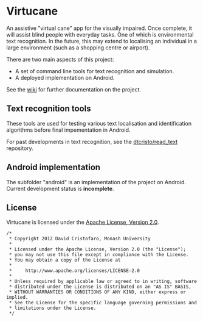 Virtucane
=========
An assistive "virtual cane" app for the visually impaired. Once complete, it will assist blind people with everyday tasks. One of which is environmental text recognition. In the future, this may extend to localising an individual in a large environment (such as a shopping centre or airport).

There are two main aspects of this project:

* A set of command line tools for text recognition and simulation.
* A deployed implementation on Android.

See the [wiki](https://github.com/dtcristo/virtucane/wiki) for further documentation on the project.

Text recognition tools
----------------------
These tools are used for testing various text localisation and identification algorithms before final impementation in Android.

For past developments in text recognition, see the [dtcristo/read_text](https://github.com/dtcristo/read_text) repository.

Android implementation
----------------------
The subfolder "android" is an implementation of the project on Android. Current development status is **incomplete**.

License
-------
Virtucane is licensed under the [Apache License, Version 2.0](http://www.apache.org/licenses/LICENSE-2.0).

	/*
	 * Copyright 2012 David Cristofaro, Monash University
	 * 
	 * Licensed under the Apache License, Version 2.0 (the "License");
	 * you may not use this file except in compliance with the License.
	 * You may obtain a copy of the License at
	 * 
	 *     http://www.apache.org/licenses/LICENSE-2.0
	 * 
	 * Unless required by applicable law or agreed to in writing, software
	 * distributed under the License is distributed on an "AS IS" BASIS,
	 * WITHOUT WARRANTIES OR CONDITIONS OF ANY KIND, either express or implied.
	 * See the License for the specific language governing permissions and
	 * limitations under the License.
	 */